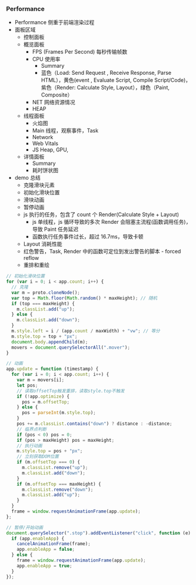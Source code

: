 ### Performance

- Performance 侧重于前端渲染过程
- 面板区域
  - 控制面板
  - 概览面板
    - FPS (Frames Per Second) 每秒传输帧数
    - CPU 使用率
      - Summary
      - 蓝色（Load: Send Request , Receive Response, Parse HTML），黄色(event , Evaluate Script, Compile Script/Code)，紫色（Render: Calculate Style, Layout），绿色（Paint, Composite）
    - NET 网络资源情况
    - HEAP
  - 线程面板
    - 火焰图
    - Main 线程，观察事件，Task
    - Network
    - Web Vitals
    - JS Heap, GPU,
  - 详情面板
    - Summary
    - 耗时饼状图
- demo 总结
  - 克隆滑块元素
  - 初始化滑块位置
  - 滑块动画
  - 暂停动画
  - js 执行的任务，包含了 count 个 Render(Calculate Style + Layout)
    - js 单线程，js 循环导致的多次 Render 会阻塞主流程(函数调用任务)，导致 Paint 任务延迟
    - 函数执行任务事件过长，超过 16.7ms，导致卡顿
  - Layout 消耗性能
  - 红色警告，Task, Render 中的函数可定位到发出警告的脚本 - forced reflow
  - 重排和重绘

```javascript
// 初始化滑块位置
for (var i = 0; i < app.count; i++) {
  // 克隆
  var m = proto.cloneNode();
  var top = Math.floor(Math.random() * maxHeight); // 随机
  if (top === maxHeight) {
    m.classList.add("up");
  } else {
    m.classList.add("down");
  }
  m.style.left = i / (app.count / maxWidth) + "vw"; // 等分
  m.style.top = top + "px";
  document.body.appendChild(m);
  movers = document.querySelectorAll(".mover");
}

// 动画
app.update = function (timestamp) {
  for (var i = 0; i < app.count; i++) {
    var m = movers[i];
    let pos;
    // 读取offsetTop触发重排，读取style.top不触发
    if (!app.optimize) {
      pos = m.offsetTop;
    } else {
      pos = parseInt(m.style.top);
    }
    pos += m.classList.contains("down") ? distance : -distance;
    // 临界点判断
    if (pos < 0) pos = 0;
    if (pos > maxHeight) pos = maxHeight;
    // 执行动画
    m.style.top = pos + "px";
    // 立刻获取DOM位置
    if (m.offsetTop === 0) {
      m.classList.remove("up");
      m.classList.add("down");
    }
    if (m.offsetTop === maxHeight) {
      m.classList.remove("down");
      m.classList.add("up");
    }
  }
  frame = window.requestAnimationFrame(app.update);
};

// 暂停/开始动画
document.querySelector(".stop").addEventListener("click", function (e) {
  if (app.enableApp) {
    cancelAnimationFrame(frame);
    app.enableApp = false;
  } else {
    frame = window.requestAnimationFrame(app.update);
    app.enableApp = true;
  }
});
```

